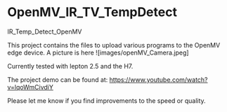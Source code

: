 # OpenMV_IR_TV_TempDetect
IR_Temp_Detect_OpenMV

This project contains the files to upload various programs to the OpenMV edge device.
A picture is here ![images/openMV_Camera.jpeg]

Currently tested with lepton 2.5 and the H7.

The project demo can be found at:
https://www.youtube.com/watch?v=lqoWmCivdiY

Please let me know if you find improvements to the speed or quality.
